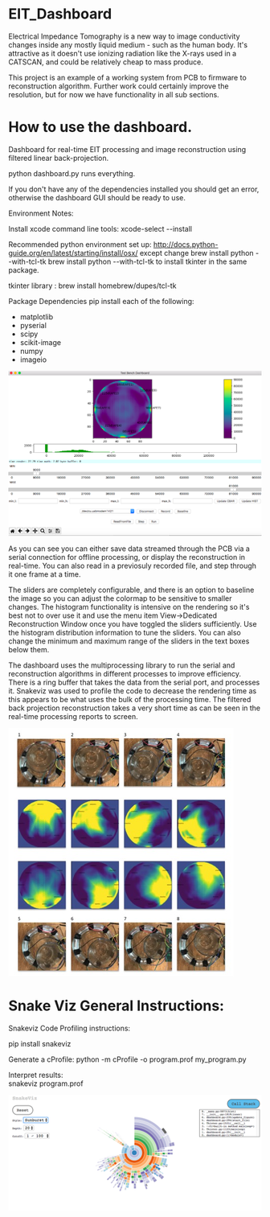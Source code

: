 # EIT_Dashboard

Electrical Impedance Tomography is a new way to image conductivity changes inside any mostly liquid medium - such as the human body. It's attractive as it doesn't use ionizing radiation like the X-rays used in a CATSCAN, and could be relatively cheap to mass produce. 

This project is an example of a working system from PCB to firmware to reconstruction algorithm. Further work could certainly improve the resolution, but for now we have functionality in all sub sections. 

# How to use the dashboard. 

Dashboard for real-time EIT processing and image reconstruction using filtered linear back-projection.

python dashboard.py runs everything. 

If you don't have any of the dependencies installed you should get an error, otherwise the dashboard GUI should be ready to use. 

Environment Notes: 

Install xcode command line tools: xcode-select --install

Recommended python environment set up: http://docs.python-guide.org/en/latest/starting/install/osx/
 except change brew install python --with-tcl-tk
 brew install python --with-tcl-tk
to install tkinter in the same package.  

tkinter library : brew install homebrew/dupes/tcl-tk

Package Dependencies pip install each of the following:
* matplotlib
* pyserial
* scipy
* scikit-image
* numpy
* imageio




![alt text](images/dashboard.png "EIT Dashboard")

As you can see you can either save data streamed through the PCB via a serial connection for offline processing, or display the reconstruction in real-time. You can also read in a previosuly recorded file, and step through it one frame at a time. 

The sliders are completely configurable, and there is an option to baseline the image so you can adjust the colormap to be sensitive to smaller changes. The histogram functionality is intensive on the rendering so it's best not to over use it and use the menu item View->Dedicated Reconstruction Window once you have toggled the sliders sufficiently. Use the histogram distribution information to tune the sliders. You can also change the minimum and maximum range of the sliders in the text boxes below them. 

The dashboard uses the multiprocessing library to run the serial and reconstruction algorithms in different processes to improve efficiency. There is a ring buffer that takes the data from the serial port, and processes it. Snakeviz was used to profile the code to decrease the rendering time as this appears to be what uses the bulk of the processing time. The filtered back projection reconstruction takes a very short time as can be seen in the real-time processing reports to screen. 

![alt text](images/eit_anti-clockwise_motion.png "EIT and how it should appear")

Snake Viz General Instructions: 
==================================

Snakeviz Code Profiling instructions: 

pip install snakeviz 

Generate a cProfile: 
python -m cProfile -o program.prof my_program.py

Interpret results:  
snakeviz program.prof

![alt text](images/snakeviz.png "Snake Viz Code Profiler")


